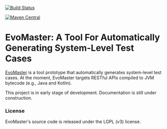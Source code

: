 [![Build Status](https://travis-ci.org/arcuri82/EvoMaster.svg?branch=master)](https://travis-ci.org/arcuri82/EvoMaster)

[![Maven Central](https://maven-badges.herokuapp.com/maven-central/org.evomaster/evomaster-client-java/badge.png?style=plastic)](https://maven-badges.herokuapp.com/maven-central/org.evomaster/evomaster-client-java)

# EvoMaster: A Tool For Automatically Generating System-Level Test Cases

[EvoMaster](http://evomaster.org) is a tool prototype that automatically generates system-level test cases.
At the moment, EvoMaster targets RESTful APIs compiled to JVM bytecode (e.g., Java and Kotlin).

This project is in early stage of development. Documentation is still under construction. 

### License
EvoMaster's source code is released under the LGPL (v3) license.

